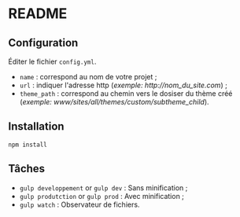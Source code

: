 
# README

## Configuration

Éditer le fichier `config.yml`.

* `name` : correspond au nom de votre projet ;
* `url` : indiquer l'adresse http (_exemple: http://nom_du_site.com_) ;
* `theme_path` : correspond au chemin vers le dosiser du thème créé (_exemple: www/sites/all/themes/custom/subtheme_child_).

## Installation

`npm install`

## Tâches

* `gulp developpement` or `gulp dev` : Sans minification ;
* `gulp produtction` or `gulp prod` : Avec minification ;
* `gulp watch` : Observateur de fichiers.
